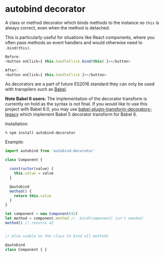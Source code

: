 # autobind decorator

A class or method decorator which binds methods to the instance
so `this` is always correct, even when the method is detached.

This is particularly useful for situations like React components, where 
you often pass methods as event handlers and would otherwise need to 
`.bind(this)`.

```js
Before:
<button onClick={ this.handleClick.bind(this) }></button>

After:
<button onClick={ this.handleClick }></button>
```

As decorators are a part of future ES2016 standard they can only be used with
transpilers such as [Babel](http://babeljs.io).

**Note Babel 6 users:**
The implementation of the decorator transform is currently on hold as the syntax 
is not final. If you would like to use this project with Babel 6.0, you may use 
[babel-plugin-transform-decorators-legacy](https://github.com/loganfsmyth/babel-plugin-transform-decorators-legacy)
which implement Babel 5 decorator transform for Babel 6.

Installation:

    % npm install autobind-decorator

Example:

```js
import autobind from 'autobind-decorator'

class Component {

  constructor(value) {
    this.value = value
  }

  @autobind
  method() {
    return this.value
  }
}

let component = new Component(42)
let method = component.method // .bind(component) isn't needed!
method() // returns 42


// Also usable on the class to bind all methods

@autobind
class Component { }
```
